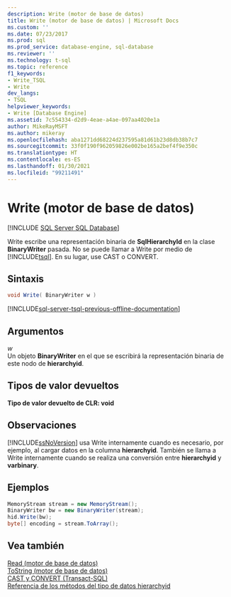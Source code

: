 ```yaml
---
description: Write (motor de base de datos)
title: Write (motor de base de datos) | Microsoft Docs
ms.custom: ''
ms.date: 07/23/2017
ms.prod: sql
ms.prod_service: database-engine, sql-database
ms.reviewer: ''
ms.technology: t-sql
ms.topic: reference
f1_keywords:
- Write_TSQL
- Write
dev_langs:
- TSQL
helpviewer_keywords:
- Write [Database Engine]
ms.assetid: 7c554334-d2d9-4eae-a4ae-097aa4020e1a
author: MikeRayMSFT
ms.author: mikeray
ms.openlocfilehash: aba1271dd68224d237595a81d61b23d8db38b7c7
ms.sourcegitcommit: 33f0f190f962059826e002be165a2bef4f9e350c
ms.translationtype: HT
ms.contentlocale: es-ES
ms.lasthandoff: 01/30/2021
ms.locfileid: "99211491"
---
```

# <a name="write-database-engine"></a>Write (motor de base de datos)
[!INCLUDE [SQL Server SQL Database](../../includes/applies-to-version/sql-asdb.md)]

Write escribe una representación binaria de **SqlHierarchyId** en la clase **BinaryWriter** pasada. No se puede llamar a Write por medio de [!INCLUDE[tsql](../../includes/tsql-md.md)]. En su lugar, use CAST o CONVERT.
  
## <a name="syntax"></a>Sintaxis  
  
```csharp
void Write( BinaryWriter w )
```  

[!INCLUDE[sql-server-tsql-previous-offline-documentation](../../includes/sql-server-tsql-previous-offline-documentation.md)]

## <a name="arguments"></a>Argumentos
*w*  
Un objeto **BinaryWriter** en el que se escribirá la representación binaria de este nodo de **hierarchyid**.
  
## <a name="return-types"></a>Tipos de valor devueltos  
**Tipo de valor devuelto de CLR: void**
  
## <a name="remarks"></a>Observaciones  
[!INCLUDE[ssNoVersion](../../includes/ssnoversion-md.md)] usa Write internamente cuando es necesario, por ejemplo, al cargar datos en la columna **hierarchyid**. También se llama a Write internamente cuando se realiza una conversión entre **hierarchyid** y **varbinary**.
  
## <a name="examples"></a>Ejemplos  
  
```csharp
MemoryStream stream = new MemoryStream();  
BinaryWriter bw = new BinaryWriter(stream);  
hid.Write(bw);  
byte[] encoding = stream.ToArray();  
```  
  
## <a name="see-also"></a>Vea también
[Read &#40;motor de base de datos&#41;](../../t-sql/data-types/read-database-engine.md)  
[ToString &#40;motor de base de datos&#41;](../../t-sql/data-types/tostring-database-engine.md)  
[CAST y CONVERT &#40;Transact-SQL&#41;](../../t-sql/functions/cast-and-convert-transact-sql.md)  
[Referencia de los métodos del tipo de datos hierarchyid](./hierarchyid-data-type-method-reference.md)
  
